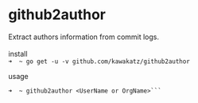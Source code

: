 # github2author
Extract authors information from commit logs.<br><br>
install<br>
```➜  ~ go get -u -v github.com/kawakatz/github2author```

usage<br>
```➜  ~ export GITHUB_ACCESS_TOKEN=<ACCESS TOKEN>
➜  ~ github2author <UserName or OrgName>```
